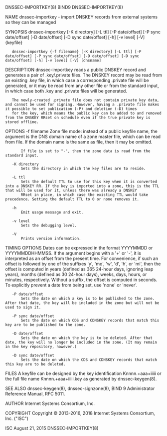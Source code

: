 DNSSEC-IMPORTKEY(8)                                                                                 BIND9                                                                                 DNSSEC-IMPORTKEY(8)



NAME
       dnssec-importkey - import DNSKEY records from external systems so they can be managed

SYNOPSIS
       dnssec-importkey [-K directory] [-L ttl] [-P date/offset] [-P sync date/offset] [-D date/offset] [-D sync date/offset] [-h] [-v level] [-V] {keyfile}

       dnssec-importkey {-f filename} [-K directory] [-L ttl] [-P date/offset] [-P sync date/offset] [-D date/offset] [-D sync date/offset] [-h] [-v level] [-V] [dnsname]

DESCRIPTION
       dnssec-importkey reads a public DNSKEY record and generates a pair of .key/.private files. The DNSKEY record may be read from an existing .key file, in which case a corresponding .private file will
       be generated, or it may be read from any other file or from the standard input, in which case both .key and .private files will be generated.

       The newly-created .private file does not contain private key data, and cannot be used for signing. However, having a .private file makes it possible to set publication (-P) and deletion (-D) times
       for the key, which means the public key can be added to and removed from the DNSKEY RRset on schedule even if the true private key is stored offline.

OPTIONS
       -f filename
           Zone file mode: instead of a public keyfile name, the argument is the DNS domain name of a zone master file, which can be read from file. If the domain name is the same as file, then it may be
           omitted.

           If file is set to "-", then the zone data is read from the standard input.

       -K directory
           Sets the directory in which the key files are to reside.

       -L ttl
           Sets the default TTL to use for this key when it is converted into a DNSKEY RR. If the key is imported into a zone, this is the TTL that will be used for it, unless there was already a DNSKEY
           RRset in place, in which case the existing TTL would take precedence. Setting the default TTL to 0 or none removes it.

       -h
           Emit usage message and exit.

       -v level
           Sets the debugging level.

       -V
           Prints version information.

TIMING OPTIONS
       Dates can be expressed in the format YYYYMMDD or YYYYMMDDHHMMSS. If the argument begins with a '+' or '-', it is interpreted as an offset from the present time. For convenience, if such an offset is
       followed by one of the suffixes 'y', 'mo', 'w', 'd', 'h', or 'mi', then the offset is computed in years (defined as 365 24-hour days, ignoring leap years), months (defined as 30 24-hour days),
       weeks, days, hours, or minutes, respectively. Without a suffix, the offset is computed in seconds. To explicitly prevent a date from being set, use 'none' or 'never'.

       -P date/offset
           Sets the date on which a key is to be published to the zone. After that date, the key will be included in the zone but will not be used to sign it.

       -P sync date/offset
           Sets the date on which CDS and CDNSKEY records that match this key are to be published to the zone.

       -D date/offset
           Sets the date on which the key is to be deleted. After that date, the key will no longer be included in the zone. (It may remain in the key repository, however.)

       -D sync date/offset
           Sets the date on which the CDS and CDNSKEY records that match this key are to be deleted.

FILES
       A keyfile can be designed by the key identification Knnnn.+aaa+iiiii or the full file name Knnnn.+aaa+iiiii.key as generated by dnssec-keygen(8).

SEE ALSO
       dnssec-keygen(8), dnssec-signzone(8), BIND 9 Administrator Reference Manual, RFC 5011.

AUTHOR
       Internet Systems Consortium, Inc.

COPYRIGHT
       Copyright © 2013-2016, 2018 Internet Systems Consortium, Inc. ("ISC")



ISC                                                                                            August 21, 2015                                                                            DNSSEC-IMPORTKEY(8)
